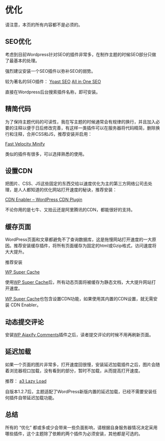 # 优化

请注意，本页的所有内容都不是必须的。

## SEO优化

考虑到目前Wordpress针对SEO的插件非常多，在制作主题的时候SEO部分只做了最基本的处理。

强烈建议安装一个SEO插件以弥补SEO的弱势。

较为著名的SEO插件： [Yoast SEO](http://localhost/dk/wp-admin/plugin-install.php?tab=plugin-information&plugin=wordpress-seo&TB_iframe=true&width=600&height=550) [All in One SEO](https://cn.wordpress.org/plugins/all-in-one-seo-pack/)

直接在Wordpress后台搜索插件名称，即可安装。

## 精简代码

为了保持主题代码的可读性，我在写主题的时候通常会有规律的换行，并且加入必要的注释以便于日后修改完善，有这样一类插件可以在服务器将代码精简，删除换行和注释，合并CSS和JS，推荐安装并启用：

[Fast Velocity Minify](https://wordpress.org/plugins/fast-velocity-minify/)

类似的插件有很多，可以选择熟悉的使用。

## 设置CDN

把图片、CSS、JS这些固定的东西交给以速度优化为主的第三方网络公司去处理，是人人都知道的优化网站打开速度的秘诀，推荐安装：

[CDN Enabler – WordPress CDN Plugin](https://wordpress.org/plugins/cdn-enabler/)

不论你用的是七牛、又拍云还是阿里腾讯的CDN，都能很好的支持。

## 缓存页面

WordPress页面和文章都避免不了查询数据库，这是拖慢网站打开速度的一大原因。推荐安装缓存插件，将所有页面缓存为固定的html或Gzip格式，访问速度将大大提升。

推荐安装

[WP Super Cache](https://wordpress.org/plugins/hyper-cache/)

使用[WP Super Cache](https://wordpress.org/plugins/hyper-cache/)后，所有动态页面将被缓存为静态文档，大大提升网站打开速度。

[WP Super Cache](https://wordpress.org/plugins/hyper-cache/)也包含设置CDN功能，如果使用其内置的CDN设置，就无需安装 CDN Enabler。

## 动态提交评论

安装[WP Ajaxify Comments](https://wordpress.org/plugins/wp-ajaxify-comments/)插件之后，读者提交评论的时候不用再刷新页面。

## 延迟加载

如果一个页面的图片非常多，打开速度回很慢，安装延迟加载插件之后，图片会随着浏览器视口加载，没有看到的部分，暂时不加载，从而提高打开速度。

推荐： [a3 Lazy Load](https://wordpress.org/plugins/a3-lazy-load/)

自版本1.2.7后，主题适配了WordPress新版内置的延迟加载，已经不需要安装任何插件自带延迟加载功能。



## 总结

所有的 “优化” 都或多或少会带来一些负面影响，请根据自身服务器情况决定采用哪些插件，这个主题除了依赖的两个插件为必须安装，其他都是可选的。